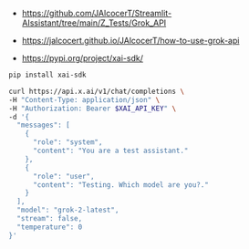 
* https://github.com/JAlcocerT/Streamlit-AIssistant/tree/main/Z_Tests/Grok_API

* https://jalcocert.github.io/JAlcocerT/how-to-use-grok-api
* https://pypi.org/project/xai-sdk/

```sh
pip install xai-sdk
```


```sh
curl https://api.x.ai/v1/chat/completions \
-H "Content-Type: application/json" \
-H "Authorization: Bearer $XAI_API_KEY" \
-d '{
  "messages": [
    {
      "role": "system",
      "content": "You are a test assistant."
    },
    {
      "role": "user",
      "content": "Testing. Which model are you?."
    }
  ],
  "model": "grok-2-latest",
  "stream": false,
  "temperature": 0
}'
```